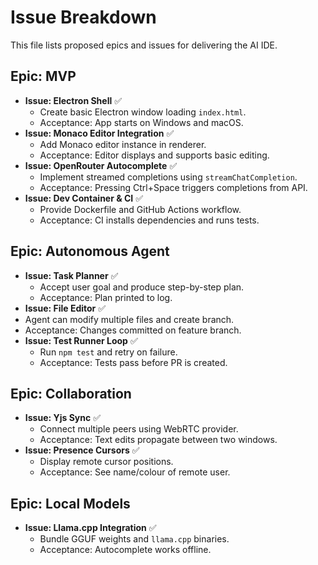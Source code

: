 # Issue Breakdown

This file lists proposed epics and issues for delivering the AI IDE.

## Epic: MVP
- **Issue: Electron Shell** ✅
  - Create basic Electron window loading `index.html`.
  - Acceptance: App starts on Windows and macOS.
- **Issue: Monaco Editor Integration** ✅
  - Add Monaco editor instance in renderer.
  - Acceptance: Editor displays and supports basic editing.
- **Issue: OpenRouter Autocomplete** ✅
  - Implement streamed completions using `streamChatCompletion`.
  - Acceptance: Pressing Ctrl+Space triggers completions from API.
- **Issue: Dev Container & CI** ✅
  - Provide Dockerfile and GitHub Actions workflow.
  - Acceptance: CI installs dependencies and runs tests.

## Epic: Autonomous Agent
- **Issue: Task Planner** ✅
  - Accept user goal and produce step-by-step plan.
  - Acceptance: Plan printed to log.
 - **Issue: File Editor** ✅
  - Agent can modify multiple files and create branch.
  - Acceptance: Changes committed on feature branch.
- **Issue: Test Runner Loop** ✅
  - Run `npm test` and retry on failure.
  - Acceptance: Tests pass before PR is created.

## Epic: Collaboration
- **Issue: Yjs Sync** ✅
  - Connect multiple peers using WebRTC provider.
  - Acceptance: Text edits propagate between two windows.
- **Issue: Presence Cursors** ✅
  - Display remote cursor positions.
  - Acceptance: See name/colour of remote user.

## Epic: Local Models
- **Issue: Llama.cpp Integration** ✅
  - Bundle GGUF weights and `llama.cpp` binaries.
  - Acceptance: Autocomplete works offline.


